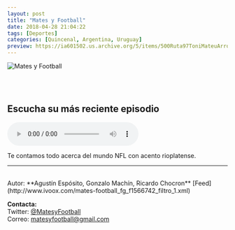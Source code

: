 ```yaml
---
layout: post
title: "Mates y Football"
date: 2018-04-28 21:04:22
tags: [Deportes]
categories: [Quincenal, Argentina, Uruguay]
preview: https://ia601502.us.archive.org/5/items/500Ruta97ToniMateuArrom/300Logo_up-RicardoChocron.jpg
---
```


![Mates y Football](https://ia601502.us.archive.org/5/items/500Ruta97ToniMateuArrom/500Logo_up-RicardoChocron.jpg)

<br/>
<br/>

## Escucha su más reciente episodio

<!--reproductor-feed=http://www.ivoox.com/mates-football_fg_f1566742_filtro_1.xml-->
<!--reproductor-start-->
<audio id="audio" preload="auto" controls="" src="http://www.ivoox.com/myf-s01e10-somos-pocos-pero-locos_mf_29406430_feed_1.mp3"></audio>
<!--reproductor-end-->

Te contamos todo acerca del mundo NFL con acento rioplatense.  

_ _ _
<br>
Autor: **Agustín Espósito, Gonzalo Machín, Ricardo Chocron**  
[Feed](http://www.ivoox.com/mates-football_fg_f1566742_filtro_1.xml)  



**Contacta:**  
Twitter: [@MatesyFootball](https://twitter.com/MatesyFootball)  
Correo: [matesyfootball@gmail.com](mailto:matesyfootball@gmail.com)  
